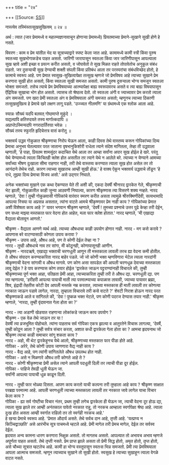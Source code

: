 +++
title = "२४"

+++
[[Source: [SS](https://satsangdhara.net/nbs/nbs-24.htm)]]

नास्त्येव तस्मिंस्तत्सुखसुखित्वम् ॥ २४ ॥  
  
अर्थ : त्यात (जार प्रेमामध्ये व महात्म्यज्ञानावाचून होणार्‍या प्रेमामध्ये) प्रियतमाच्या प्रेमाने-सुखाने सुखी होणे हे नसते.  
  
विवरण : काम व प्रेम यांतील भेद या सूत्राच्याद्वारे स्पष्ट केला जात आहे. कामामध्ये कामी स्त्री किंवा पुरुष स्वतःच्या सुखभोगाकडेच पाहत असतो. जारिणी जारापासून स्वतःला किंवा जार जारिणीपासून आपल्याला सुख व्हावे अशी इच्छा व प्रयत्न करीत असतो, व जोपावेतो ते सुख मिळत राहते तोपावेतोच अनुकूल संबंध राहतो. जर दुसर्‍याची सुख देण्याची शक्ती संपली किंवा प्रतिबंध आला तर परस्परांचा संबंधविच्छेद होतो, हे कामाचे स्वरूप आहे. पण प्रेमात स्वसुख-सुखित्वापेक्षा तत्सुख म्हणजे जो प्रेमविषय आहे त्याच्या सुखाने प्रेम करणारा सुखी होत असतो, किंवा स्वतःला सुखी समजत असतो. कामी पुरुष दुसर्‍याला भोग्य समजून स्वतःला भोक्ता समजतो. तसेच त्याचे प्रेम प्रेमविषयाच्या आत्म्यापेक्षा बाह्य स्वरूपावरच असते व त्या बाह्य विषयापासून ऐंद्रियिक सुखाचा भोग होत असतो. त्यासच तो श्रेष्ठत्व देतो. तो स्वतःला अंगी व ज्याच्यावर प्रेम करतो त्याला अंग समजतो. पण खरा प्रेमी स्वतःला अंग व प्रेमविषयाला अंगी समजत असतो; म्हणूनच त्याच्या ठिकाणी तत्सुखसुखित्व हे प्रेमाचे खरे लक्षण लागू पडते. 'उज्ज्वल नीलमणि' या ग्रंथामध्ये एक श्लोक आला आहे.  
  
स्यान्नः सौख्यं यदपि बलवत् गोष्ठमाप्ते मुकुंदे ।  
यद्यल्पापि क्षतिरुदयते तस्य मार्गात्कदापि ॥  
अप्राप्तेऽस्मिन्यदपि नगरादार्तिरुग्रा भवेन्नः ।  
सौख्यं तस्य स्फुरति हृदिचेत्तत्र वासं करोतु ॥  
  
भक्तवर्य उद्धव गोकुळात श्रीकृष्णाचा निरोप घेऊन आला, काही दिवस तेथे वास्तव्य करून गोपिकांच्या दिव्य प्रेमाचा अनुभव घेतल्यावर परत जाताना वृषभानुकिशोरी राधेला त्याने संदेश मागितला, तेव्हा ती उद्धवाला म्हणाली, 'हे पाहा, प्रियतम शामसुंदर कदाचित येथे आला तर आम्हा सर्वांना अपार सुख होईल हे खरे. परंतु येथे येण्यामध्ये त्याला किंचितही क्लेश होत असतील तर त्याने येथे न आलेले बरे. त्याच्या न येण्याने आमच्या सर्वांच्या भीषण दुःखाला सीमा राहणार नाही, तरी तेथे वास्तव्य करण्यात त्याला सुख होत असेल तर तो आनंदाने तेथेच राहो. कारण त्याच्या सुखातच आम्ही सुखी होऊ.' हे वाक्य ऐकून भक्तवर्य उद्धवाचे तोंडून 'हे राधे, तुझ्या दिव्य प्रेमाचा विजय असो.' असे उद्‌गार निघाले.  
  
अनेक भक्तांच्या मुखाने एक कथा ऐकण्यात येते ती अशी की, एकदा देवर्षी श्रीनारद द्वारकेत गेले, श्रीकृष्णाची भेट झाली, गोकुळातील काही जुन्या आठवणी निघाल्या, कारण श्रीकृष्णास त्या विसरणे शक्य नव्हते. नारद म्हणाले, 'देवा ! तुम्ही गोकुळवासी गोपिकांचे वारंवार स्मरण करीत असता त्यामुळे श्रीरुक्मिणीदेवी, सत्यभामादि आपल्या स्त्रिया या अप्रसन्न असतात, त्यांना वाटते आमचे श्रीकृष्णावर प्रेम नाही काय ? गोपिकांच्या प्रेमात अशी विशेषता काय आहे ?' यावर भगवान श्रीकृष्ण म्हणाले, 'देवर्षे ! तुमच्या प्रश्नाचे उत्तर पुढे केव्हा तरी देईन, पण सध्या माझ्या मस्तकात फार वेदना होत आहेत, मला फार क्लेश होतात.' नारद म्हणाले, 'मी एखाद्या वैद्याला बोलावून आणतो.'  
  
  
श्रीकृष्ण - वैद्याला आणणे व्यर्थ आहे. त्याच्या औषधाचा काही उपयोग होणार नाही. नारद - मग कसे करावे ? आपणास बरे वाटण्यासाठी कोणता उपाय करावा ?  
श्रीकृष्ण - उपाय आहे, औषध आहे, पण ते कोणी देईल तेव्हा ना ?  
नारद - तुम्ही औषधाचे नाव तर सांगा, मी कोठूनही, कोणापासूनही आणीन.  
श्रीकृष्ण - नारदऋषे, एखाद्या भक्ताची चरणधूली आणून ती मस्तकाला लावली तरच ह्या वेदना कमी होतील. ते औषध संपादन करण्याकरिता नारद बाहेर पडले. जो जो कोणी भक्त म्हणविणारा भेटेल त्याला नारदांनी श्रीकृष्णाची वेदना सांगावी व औषध मागावे. पण कोण असा सापडेल की आपली चरणधूळ देवाच्या मस्तकाला लावू देईल ? हे पाप करण्यास कोण तयार होईल 'द्वारकेत जाऊन पट्टराण्यांनाही विचारले की, तुम्ही श्रीकृष्णाच्या पूर्ण भक्त आहा, पतिव्रता प्रेमी आहा, त्याच्याकरिता तुम्ही तरी ते औषध द्या. चरणधूली द्या. पण त्या म्हणाल्या, 'हरीहरी आपल्या पायाची माती त्या परमात्म्याच्या कपाळास लावावी, ज्याच्या पायावर ब्रह्मा, शिव, इंद्रादी तेहतीस कोटी देव आपली मस्तके नम्र करतात, त्याच्या मस्तकास ही माती लावली तर कोणत्या नरकात जाऊन पडावे लागेल, नारदा, तुम्हाला विचारावे तरी कसे वाटते ?' शेवटी निराश होऊन नारद परत श्रीकृष्णाकडे आले व सांगितले की, 'देवा ! पुष्कळ भक्त भेटले, पण कोणी पदरज देण्यास तयार नाही.' श्रीकृष्ण म्हणाले, 'नारदा, तुम्ही वृंदावनात गेला होता का ?'  
  
नारद - त्या अडाणी खेडयात राहणार्‍या लोकांकडे जाऊन काय उपयोग ?  
श्रीकृष्ण - एक वेळ तेथे जाऊन तर या !  
देवर्षी त्या व्रजभूमित पोहोचले. त्यांना पाहताच सर्व गोपिका एकत्र झाल्या व आतुरतेने विचारू लागल्या, 'देवर्षे, तुम्ही कोठून आला ? तुम्ही सर्वत्र संचार करता, अशात कधी द्वारकेला गेला होता का ? आमचा हृदयनाथ जो श्रीकृष्ण त्याचा काही समाचार सांगू शकता काय ?  
नारद - अहो, मी थेट द्वारकेहूनच येथे आलो, श्रीकृष्णाच्या मस्तकात फार पीडा होते आहे.  
गोपिका - अरेरे, तेथे कोणी उपाय जाणणारा वैद्य नाही काय ?  
नारद - वैद्य आहे, पण त्यांनी सांगितलेले औषध उपलब्ध होत नाही.  
गोपिका - असे न मिळणारे औषध तरी कोणते आहे ते ?  
नारद - कोणी श्रीकृष्णाचा प्रेमी असेल त्याने आपली पदधूली दिली तर त्याची पीडा दूर होईल.  
गोपिका - पाहिजे तेवढी धूली घेऊन जा.  
सर्वांनी आपल्या पायाची धूळ काढून दिली.  
  
नारद - तुम्ही फार भोळ्या दिसता. आपण काय करतो याची कल्पना तरी तुम्हाला आहे काय ? श्रीकृष्ण साक्षात परब्रह्म परमात्मा आहे. आपली चरणधूली त्याच्या मस्तकाला लावली तर नरकात जावे लागेल याचा विचार केला काय ?  
गोपिका - ह्या सर्व गोष्टीचा विचार नंतर, प्रथम तुम्ही लगेच द्वारकेला ही घेऊन जा, त्याची वेदना दूर होऊ द्या, त्याला सुख झाले तर आम्ही अनंतकाल पावेतो नरकात राहू, तो नरकच आम्हाला स्वर्गापेक्षा श्रेष्ठ आहे. त्याला दुःख होत असता आम्ही स्वर्गात राहिलो तर तो स्वर्गही नरकच आहे.'  
हे खर्‍या प्रेमाचे स्वरूप आहे. 'प्रेमात औदार्य असते. तेथे सर्वच दान आहे, तृप्ती आहे. 'यत्प्राप्य न किञ्चिद्वाञ्छति' असे आरंभीच सूत्र पाचमध्ये म्हटले आहे. प्रेमी मागेल तरी प्रेमच मागेल, देईल तर सर्वस्व देईल.  
हृदयात अन्य कामना धारण करणारा भिक्षुक असतो. तो मागतच असतो. आपल्यात तो अभावच अभाव म्हणजे अपूर्णता पाहत असतो. तेथे तृप्ती नसते. प्रेम प्राप्त झाले असता तो प्रेमी सिद्ध होतो, अमृत होतो, तृप्त होतो, असे चौथ्या सूत्रात म्हटलेच आहे. कामी हा भोग्य वस्तूपासून स्वतःस भिन्न समजतो. प्रेमी त्या प्रेमविषयाला आपला आत्माच समजतो. म्हणून त्याच्याच सुखाने तो सुखी होतो. स्वसुख हे त्याच्या सुखाहून त्याला वेगळे वाटत नसते.  
